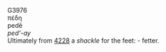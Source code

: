 <body>
  <p>G3976<br>  πέδη  <br> pedē  <br><i>ped‘-ay </i><br>Ultimately from <a href="g4228.htm">4228</a>  a <i>shackle</i> for the feet: - fetter.<br></p>
 </body>